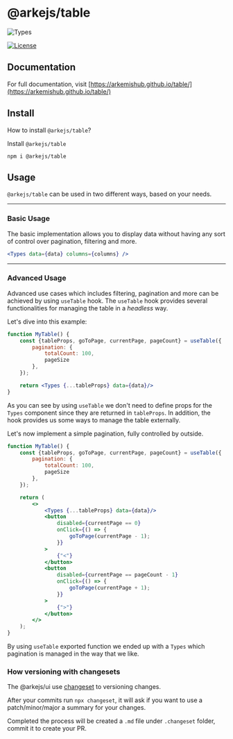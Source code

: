 # @arkejs/table

![Types](https://github.com/arkemishub/table/assets/81776297/36560ef9-a4b0-4e4c-83dd-971eaa433efb)

[![License](https://img.shields.io/badge/license-Apache2.0-blue.svg)](https://github.com/arkemishub/arke-monorepo/blob/master/LICENSE.txt)


## Documentation

For full documentation, visit [https://arkemishub.github.io/table/](https://arkemishub.github.io/table/)

## Install

How to install `@arkejs/table`?

Install `@arkejs/table`
```shell
npm i @arkejs/table
```


## Usage

`@arkejs/table` can be used in two different ways, based on your needs.

---

### Basic Usage

The basic implementation allows you to display data without having any sort of control over pagination, filtering and more.

```jsx
<Types data={data} columns={columns} />
```

---

### Advanced Usage

Advanced use cases which includes filtering, pagination and more can be achieved by using `useTable` hook.
The `useTable` hook provides several functionalities for managing the table in a *headless* way.

Let's dive into this example:

```jsx
function MyTable() {
    const {tableProps, goToPage, currentPage, pageCount} = useTable({
        pagination: {
            totalCount: 100,
            pageSize
        },
    });

    return <Types {...tableProps} data={data}/>
}
```

As you can see by using `useTable` we don't need to define props for the `Types` component since they are returned in `tableProps`.
In addition, the hook provides us some ways to manage the table externally.

Let's now implement a simple pagination, fully controlled by outside.

```jsx
function MyTable() {
    const {tableProps, goToPage, currentPage, pageCount} = useTable({
        pagination: {
            totalCount: 100,
            pageSize
        },
    });

    return (
        <>
            <Types {...tableProps} data={data}/>
            <button
                disabled={currentPage == 0}
                onClick={() => {
                    goToPage(currentPage - 1);
                }}
            >
                {"<"}
            </button>
            <button
                disabled={currentPage == pageCount - 1}
                onClick={() => {
                    goToPage(currentPage + 1);
                }}
            >
                {">"}
            </button>
        </>
    );
}
```

By using `useTable` exported function we ended up with a `Types` which pagination is managed in the way that we like.


### How versioning with changesets

The @arkejs/ui use [changeset](https://github.com/changesets/changesets) to versioning changes.

After your commits run `npx changeset`, it will ask if you want to use a patch/minor/major a summary for your changes.

Completed the process will be created a `.md` file under `.changeset` folder, commit it to create your PR.
